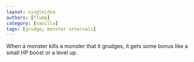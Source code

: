 ```yaml
---
layout: singleidea
authors: [flump]
category: [vanilla]
tags: [grudge, monster internals]
---
```

When a monster kills a monster that it grudges, it gets some bonus like a small HP boost or a level up.
